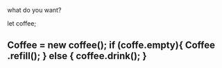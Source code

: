 what do you want?

let coffee;

Coffee = new coffee();
if (coffe.empty){
Coffee .refill();
}
else {
coffee.drink();
}
------------------------------------
